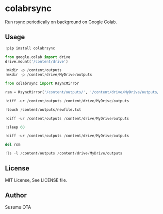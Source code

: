 # colabrsync

Run rsync periodically on background on Google Colab.

## Usage

```python
!pip install colabrsync

from google.colab import drive
drive.mount('/content/drive')

!mkdir -p /content/outputs
!mkdir -p /content/drive/MyDrive/outputs

from colabrsync import RsyncMirror

rsm = RsyncMirror('/content/outputs/', '/content/drive/MyDrive/outputs/')

!diff -ur /content/outputs /content/drive/MyDrive/outputs

!touch /content/outputs/newfile.txt

!diff -ur /content/outputs /content/drive/MyDrive/outputs

!sleep 60

!diff -ur /content/outputs /content/drive/MyDrive/outputs

del rsm

!ls -l /content/outputs /content/drive/MyDrive/outputs
```

## License

MIT License, See LICENSE file.

## Author

Susumu OTA
